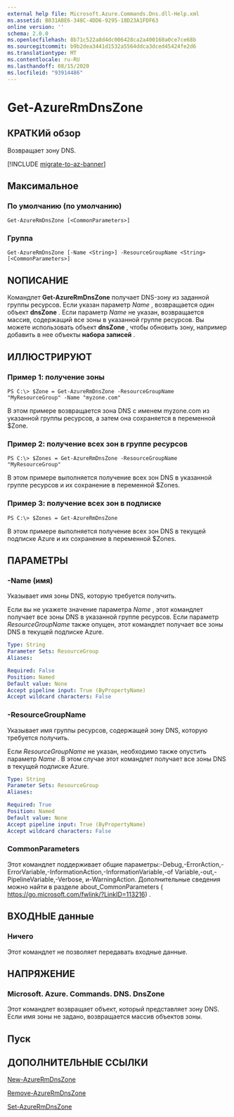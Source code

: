 ```yaml
---
external help file: Microsoft.Azure.Commands.Dns.dll-Help.xml
ms.assetid: B831ABE6-348C-4DD6-9295-18D23A1FDF63
online version: ''
schema: 2.0.0
ms.openlocfilehash: 8b71c522a8d4dc006428ca2a400160a0ce7ce68b
ms.sourcegitcommit: b9b2dea3441d1532a5564ddca3dced45424fe2d6
ms.translationtype: MT
ms.contentlocale: ru-RU
ms.lasthandoff: 08/15/2020
ms.locfileid: "93914486"
---
```

# Get-AzureRmDnsZone

## КРАТКИй обзор
Возвращает зону DNS.

[!INCLUDE [migrate-to-az-banner](../../includes/migrate-to-az-banner.md)]

## Максимальное

### По умолчанию (по умолчанию)
```
Get-AzureRmDnsZone [<CommonParameters>]
```

### Группа
```
Get-AzureRmDnsZone [-Name <String>] -ResourceGroupName <String> [<CommonParameters>]
```

## NОПИСАНИЕ
Командлет **Get-AzureRmDnsZone** получает DNS-зону из заданной группы ресурсов.
Если указан параметр *Name* , возвращается один объект **dnsZone** .
Если параметр *Name* не указан, возвращается массив, содержащий все зоны в указанной группе ресурсов.
Вы можете использовать объект **dnsZone** , чтобы обновить зону, например добавить в нее объекты **набора записей** .

## ИЛЛЮСТРИРУЮТ

### Пример 1: получение зоны
```
PS C:\> $Zone = Get-AzureRmDnsZone -ResourceGroupName "MyResourceGroup" -Name "myzone.com"
```

В этом примере возвращается зона DNS с именем myzone.com из указанной группы ресурсов, а затем она сохраняется в переменной $Zone.

### Пример 2: получение всех зон в группе ресурсов
```
PS C:\> $Zones = Get-AzureRmDnsZone -ResourceGroupName "MyResourceGroup"
```

В этом примере выполняется получение всех зон DNS в указанной группе ресурсов и их сохранение в переменной $Zones.

### Пример 3: получение всех зон в подписке
```
PS C:\> $Zones = Get-AzureRmDnsZone
```

В этом примере выполняется получение всех зон DNS в текущей подписке Azure и их сохранение в переменной $Zones.

## ПАРАМЕТРЫ

### -Name (имя)
Указывает имя зоны DNS, которую требуется получить.

Если вы не укажете значение параметра *Name* , этот командлет получает все зоны DNS в указанной группе ресурсов.
Если параметр *ResourceGroupName* также опущен, этот командлет получает все зоны DNS в текущей подписке Azure.

```yaml
Type: String
Parameter Sets: ResourceGroup
Aliases: 

Required: False
Position: Named
Default value: None
Accept pipeline input: True (ByPropertyName)
Accept wildcard characters: False
```

### -ResourceGroupName
Указывает имя группы ресурсов, содержащей зону DNS, которую требуется получить.

Если *ResourceGroupName* не указан, необходимо также опустить параметр *Name* .
В этом случае этот командлет получает все зоны DNS в текущей подписке Azure.

```yaml
Type: String
Parameter Sets: ResourceGroup
Aliases: 

Required: True
Position: Named
Default value: None
Accept pipeline input: True (ByPropertyName)
Accept wildcard characters: False
```

### CommonParameters
Этот командлет поддерживает общие параметры:-Debug,-ErrorAction,-ErrorVariable,-InformationAction,-InformationVariable,-of Variable,-out,-PipelineVariable,-Verbose, и-WarningAction. Дополнительные сведения можно найти в разделе about_CommonParameters ( https://go.microsoft.com/fwlink/?LinkID=113216) .

## ВХОДНЫЕ данные

### Ничего
Этот командлет не позволяет передавать входные данные.

## НАПРЯЖЕНИЕ

### Microsoft. Azure. Commands. DNS. DnsZone
Этот командлет возвращает объект, который представляет зону DNS.
Если имя зоны не задано, возвращается массив объектов зоны.

## Пуск

## ДОПОЛНИТЕЛЬНЫЕ ССЫЛКИ

[New-AzureRmDnsZone](./New-AzureRmDnsZone.md)

[Remove-AzureRmDnsZone](./Remove-AzureRmDnsZone.md)

[Set-AzureRmDnsZone](./Set-AzureRmDnsZone.md)
